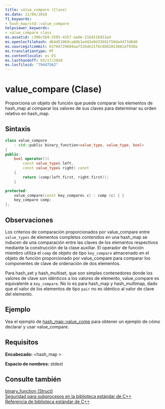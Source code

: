 ```yaml
---
title: value_compare (Clase)
ms.date: 11/04/2016
f1_keywords:
- hash_map/std::value_compare
helpviewer_keywords:
- value_compare class
ms.assetid: c306c5b9-3505-4357-aa6b-216451b951ed
ms.openlocfilehash: d64d51869ca8db1ed42e9d33691f59da4473d8d0
ms.sourcegitcommit: 63784729604aaf526de21f6c6b62813882af930a
ms.translationtype: MT
ms.contentlocale: es-ES
ms.lasthandoff: 03/17/2020
ms.locfileid: "79447562"
---
```

# <a name="value_compare-class"></a>value_compare (Clase)

Proporciona un objeto de función que puede comparar los elementos de hash_map al comparar los valores de sus claves para determinar su orden relativo en hash_map.

## <a name="syntax"></a>Sintaxis

```cpp
class value_compare
    : std::public binary_function<value_type, value_type, bool>
{
public:
    bool operator()(
        const value_type& left,
        const value_type& right) const
    {
        return (comp(left.first, right.first));
    }

protected:
    value_compare(const key_compare& c) : comp (c) { }
    key_compare comp;
};
```

## <a name="remarks"></a>Observaciones

Los criterios de comparación proporcionados por value_compare entre `value_types` de elementos completos contenidos en una hash_map se inducen de una comparación entre las claves de los elementos respectivos mediante la construcción de la clase auxiliar. El operador de función miembro utiliza el `comp` de objeto de tipo `key_compare` almacenado en el objeto de función proporcionado por value_compare para comparar los componentes de clave de ordenación de dos elementos.

Para hash_set y hash_multiset, que son simples contenedores donde los valores de clave son idénticos a los valores de elemento, value_compare es equivalente a `key_compare`. No lo es para hash_map y hash_multimap, dado que el valor de los elementos de tipo `pair` no es idéntico al valor de clave del elemento.

## <a name="example"></a>Ejemplo

Vea el ejemplo de [hash_map::value_comp](../standard-library/hash-map-class.md#value_comp) para obtener un ejemplo de cómo declarar y usar value_compare.

## <a name="requirements"></a>Requisitos

**Encabezado:** \<hash_map >

**Espacio de nombres:** stdext

## <a name="see-also"></a>Consulte también

[binary_function (Struct)](../standard-library/binary-function-struct.md)\
[Seguridad para subprocesos en la biblioteca estándar de C++](../standard-library/thread-safety-in-the-cpp-standard-library.md)\
[Referencia de biblioteca estándar de C++](../standard-library/cpp-standard-library-reference.md)
